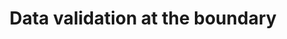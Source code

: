 ---
title: 'Data validation at the boundary'
description: Boundary data validation is crucial for data-oriented programming. It ensures only valid and reliable data enters the system, improving data integrity, downstream processing, and security. <br><br>Ballerina, with its built-in language features, handles data validation automatically. In Java, libraries like Hibernate Validator and Apache Commons Validator provide tools for enforcing validation rules.
url: https://github.com/ballerina-guides/integration-samples/tree/main/data-oriented-programming/data-validation
---